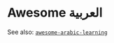 # Awesome العربية

See also: [`awesome-arabic-learning`](https://github.com/arabic-mubeen/awesome-arabic-learning)
